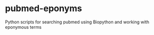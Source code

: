 # pubmed-eponyms
Python scripts for searching pubmed using Biopython and working with eponymous terms
